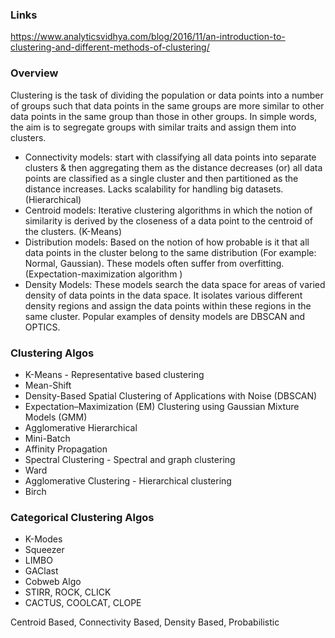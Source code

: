 ### Links
https://www.analyticsvidhya.com/blog/2016/11/an-introduction-to-clustering-and-different-methods-of-clustering/


### Overview
Clustering is the task of dividing the population or data points into a number of groups such that data points in the same groups are more similar to other data points in the same group than those in other groups. In simple words, the aim is to segregate groups with similar traits and assign them into clusters.
* Connectivity models: start with classifying all data points into separate clusters & then aggregating them as the distance decreases (or) all data points are classified as a single cluster and then partitioned as the distance increases. Lacks scalability for handling big datasets. (Hierarchical)
* Centroid models: Iterative clustering algorithms in which the notion of similarity is derived by the closeness of a data point to the centroid of the clusters. (K-Means)
* Distribution models: Based on the notion of how probable is it that all data points in the cluster belong to the same distribution (For example: Normal, Gaussian). These models often suffer from overfitting. (Expectation-maximization algorithm )
* Density Models: These models search the data space for areas of varied density of data points in the data space. It isolates various different density regions and assign the data points within these regions in the same cluster. Popular examples of density models are DBSCAN and OPTICS.


### Clustering Algos
* K-Means - Representative based clustering
* Mean-Shift
* Density-Based Spatial Clustering of Applications with Noise (DBSCAN)
* Expectation–Maximization (EM) Clustering using Gaussian Mixture Models (GMM)
* Agglomerative Hierarchical
* Mini-Batch
* Affinity Propagation
* Spectral Clustering - Spectral and graph clustering
* Ward
* Agglomerative Clustering - Hierarchical clustering
* Birch

### Categorical Clustering Algos
* K-Modes
* Squeezer
* LIMBO
* GAClast
* Cobweb Algo
* STIRR, ROCK, CLICK
* CACTUS, COOLCAT, CLOPE







Centroid Based, Connectivity Based, Density Based, Probabilistic





